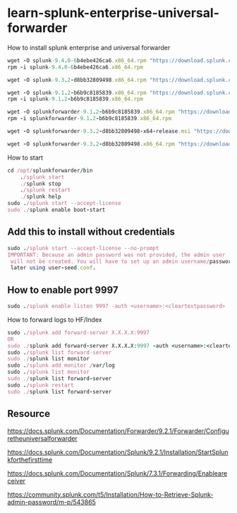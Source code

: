 # learn-splunk-enterprise-universal-forwarder
How to install splunk enterprise and universal forwarder

```ruby
wget -O splunk-9.4.0-6b4ebe426ca6.x86_64.rpm "https://download.splunk.com/products/splunk/releases/9.4.0/linux/splunk-9.4.0-6b4ebe426ca6.x86_64.rpm"
rpm -i splunk-9.4.0-6b4ebe426ca6.x86_64.rpm

wget -O splunk-9.3.2-d8bb32809498.x86_64.rpm "https://download.splunk.com/products/splunk/releases/9.3.2/linux/splunk-9.3.2-d8bb32809498.x86_64.rpm"

wget -O splunk-9.1.2-b6b9c8185839.x86_64.rpm "https://download.splunk.com/products/splunk/releases/9.1.2/linux/splunk-9.1.2-b6b9c8185839.x86_64.rpm"
rpm -i splunk-9.1.2-b6b9c8185839.x86_64.rpm

wget -O splunkforwarder-9.1.2-b6b9c8185839.x86_64.rpm "https://download.splunk.com/products/universalforwarder/releases/9.1.2/linux/splunkforwarder-9.1.2-b6b9c8185839.x86_64.rpm"
rpm -i splunkforwarder-9.1.2-b6b9c8185839.x86_64.rpm

wget -O splunkforwarder-9.3.2-d8bb32809498-x64-release.msi "https://download.splunk.com/products/universalforwarder/releases/9.3.2/windows/splunkforwarder-9.3.2-d8bb32809498-x64-release.msi"

wget -O splunkforwarder-9.3.2-d8bb32809498.x86_64.rpm "https://download.splunk.com/products/universalforwarder/releases/9.3.2/linux/splunkforwarder-9.3.2-d8bb32809498.x86_64.rpm"
```

How to start
```ruby
cd /opt/splunkforwarder/bin
	./splunk start
	./splunk stop
	./splunk restart
	./splunk help
sudo ./splunk start --accept-license
sudo ./splunk enable boot-start
```
## Add this to install without credentials
```ruby
sudo ./splunk start --accept-license --no-prompt
IMPORTANT: Because an admin password was not provided, the admin user
 will not be created. You will have to set up an admin username/password
 later using user-seed.conf.
```
## How to enable port 9997
```ruby
sudo ./splunk enable listen 9997 -auth <username>:<cleartextpassword>
```
How to forward logs to HF/Index
```ruby
sudo ./splunk add forward-server X.X.X.X:9997
OR
sudo ./splunk add forward-server X.X.X.X:9997 -auth <username>:<cleartextpassword>
sudo ./splunk list forward-server
sudo ./splunk list monitor 
sudo ./splunk add monitor /var/log 
sudo ./splunk list monitor 
sudo ./splunk list forward-server
sudo ./splunk restart
sudo ./splunk list forward-server
```
## Resource
https://docs.splunk.com/Documentation/Forwarder/9.2.1/Forwarder/Configuretheuniversalforwarder

https://docs.splunk.com/Documentation/Splunk/9.2.1/Installation/StartSplunkforthefirsttime

https://docs.splunk.com/Documentation/Splunk/7.3.1/Forwarding/Enableareceiver

https://community.splunk.com/t5/Installation/How-to-Retrieve-Splunk-admin-password/m-p/543865
